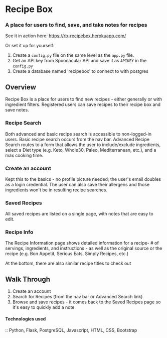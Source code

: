 #  Recipe Box
### A place for users to find, save, and take notes for recipes
See it in action here: https://rb-recipebox.herokuapp.com/

Or set it up for yourself:
1. Create a `config.py` file on the same level as the `app.py` file. 
2. Get an API key from Spoonacular API and save it as `APIKEY` in the `config.py`
3. Create a database named 'recipebox' to connect to with postgres

## Overview
Recipe Box is a place for users to find new recipes - either generally or with ingredient filters. Registered users can save recipes to their recipe box and save notes.

### Recipe Search
Both advanced and basic recipe search is accessible to non-logged-in users. Basic recipe search occurs from the nav bar. Advanced Recipe Search routes to a form that allows the user to include/exclude ingredients, select a Diet type (e.g. Keto, Whole30, Paleo, Mediterranean, etc.), and a max cooking time.  

### Create an account
Kept this to the basics - no profile picture needed; the user's email doubles as a login credential. The user can also save their allergens and those ingredients won't be in resulting recipe searches.

### Saved Recipes
All saved recipes are listed on a single page, with notes that are easy to edit.

### Recipe Info
The Recipe Information page shows detailed information for a recipe- # of servings, ingredients, and instructions - as well as the original source or the recipe (e.g. Bon Appetit, Serious Eats, Simply Recipes, etc.) 

At the bottom, there are also similar recipe titles to check out

## Walk Through
1. Create an account
2. Search for Recipes (from the nav bar or Advanced Search link)
3. Browse and save recipes - it comes back to the Saved Recipes page so it's easy to quickly add a note

#### Technologies used
:: Python, Flask, PostgreSQL, Javascript, HTML, CSS, Bootstrap

